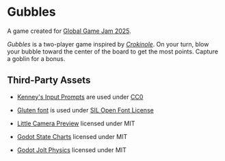 # Gubbles

A game created for [Global Game Jam 2025](https://globalgamejam.org/jam-sites/2025/ball-state-university).

_Gubbles_ is a two-player game inspired by [_Crokinole_](https://boardgamegeek.com/boardgame/521/crokinole). On your turn, blow your bubble toward the center of the board to get the most points. Capture a goblin for a bonus.

## Third-Party Assets

- [Kenney's Input Prompts](https://globalgamejam.org/jam-sites/2025/ball-state-university) are used under [CC0](https://creativecommons.org/publicdomain/zero/1.0/)

- [Gluten font](https://fonts.google.com/specimen/Gluten) is used under [SIL Open Font License](https://openfontlicense.org/open-font-license-official-text/)

- [Little Camera Preview](https://godotengine.org/asset-library/asset/2500) licensed under MIT

- [Godot State Charts](https://godotengine.org/asset-library/asset/1778) licensed under MIT

- [Godot Jolt Physics](https://godotengine.org/asset-library/asset/1918) licensed under MIT